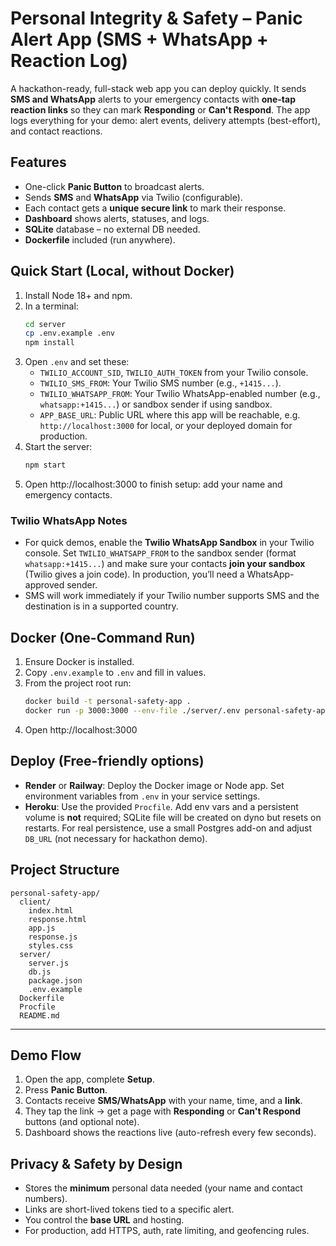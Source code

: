 # Personal Integrity & Safety – Panic Alert App (SMS + WhatsApp + Reaction Log)

A hackathon-ready, full-stack web app you can deploy quickly. It sends **SMS and WhatsApp** alerts to your emergency contacts with **one-tap reaction links** so they can mark **Responding** or **Can't Respond**. The app logs everything for your demo: alert events, delivery attempts (best-effort), and contact reactions.

## Features
- One-click **Panic Button** to broadcast alerts.
- Sends **SMS** and **WhatsApp** via Twilio (configurable).
- Each contact gets a **unique secure link** to mark their response.
- **Dashboard** shows alerts, statuses, and logs.
- **SQLite** database – no external DB needed.
- **Dockerfile** included (run anywhere).

## Quick Start (Local, without Docker)
1. Install Node 18+ and npm.
2. In a terminal:
   ```bash
   cd server
   cp .env.example .env
   npm install
   ```
3. Open `.env` and set these:
   - `TWILIO_ACCOUNT_SID`, `TWILIO_AUTH_TOKEN` from your Twilio console.
   - `TWILIO_SMS_FROM`: Your Twilio SMS number (e.g., `+1415...`).
   - `TWILIO_WHATSAPP_FROM`: Your Twilio WhatsApp-enabled number (e.g., `whatsapp:+1415...`) or sandbox sender if using sandbox.
   - `APP_BASE_URL`: Public URL where this app will be reachable, e.g. `http://localhost:3000` for local, or your deployed domain for production.
4. Start the server:
   ```bash
   npm start
   ```
5. Open http://localhost:3000 to finish setup: add your name and emergency contacts.

### Twilio WhatsApp Notes
- For quick demos, enable the **Twilio WhatsApp Sandbox** in your Twilio console. Set `TWILIO_WHATSAPP_FROM` to the sandbox sender (format `whatsapp:+1415...`) and make sure your contacts **join your sandbox** (Twilio gives a join code). In production, you’ll need a WhatsApp-approved sender.
- SMS will work immediately if your Twilio number supports SMS and the destination is in a supported country.

## Docker (One-Command Run)
1. Ensure Docker is installed.
2. Copy `.env.example` to `.env` and fill in values.
3. From the project root run:
   ```bash
   docker build -t personal-safety-app .
   docker run -p 3000:3000 --env-file ./server/.env personal-safety-app
   ```
4. Open http://localhost:3000

## Deploy (Free-friendly options)
- **Render** or **Railway**: Deploy the Docker image or Node app. Set environment variables from `.env` in your service settings.
- **Heroku**: Use the provided `Procfile`. Add env vars and a persistent volume is **not** required; SQLite file will be created on dyno but resets on restarts. For real persistence, use a small Postgres add-on and adjust `DB_URL` (not necessary for hackathon demo).

## Project Structure
```
personal-safety-app/
  client/
    index.html
    response.html
    app.js
    response.js
    styles.css
  server/
    server.js
    db.js
    package.json
    .env.example
  Dockerfile
  Procfile
  README.md
```
---

## Demo Flow
1. Open the app, complete **Setup**.
2. Press **Panic Button**.
3. Contacts receive **SMS/WhatsApp** with your name, time, and a **link**.
4. They tap the link → get a page with **Responding** or **Can't Respond** buttons (and optional note).
5. Dashboard shows the reactions live (auto-refresh every few seconds).

## Privacy & Safety by Design
- Stores the **minimum** personal data needed (your name and contact numbers).
- Links are short-lived tokens tied to a specific alert.
- You control the **base URL** and hosting.
- For production, add HTTPS, auth, rate limiting, and geofencing rules.
